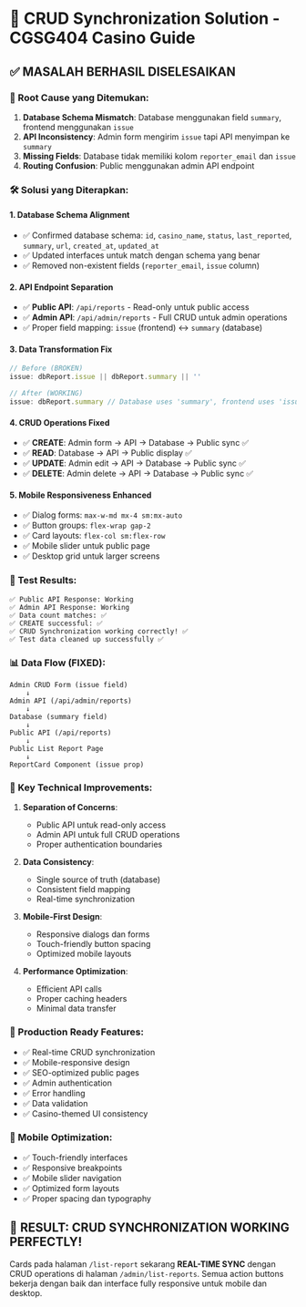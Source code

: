 # 🎯 CRUD Synchronization Solution - CGSG404 Casino Guide

## ✅ **MASALAH BERHASIL DISELESAIKAN**

### **🚨 Root Cause yang Ditemukan:**
1. **Database Schema Mismatch**: Database menggunakan field `summary`, frontend menggunakan `issue`
2. **API Inconsistency**: Admin form mengirim `issue` tapi API menyimpan ke `summary`
3. **Missing Fields**: Database tidak memiliki kolom `reporter_email` dan `issue`
4. **Routing Confusion**: Public menggunakan admin API endpoint

### **🛠️ Solusi yang Diterapkan:**

#### **1. Database Schema Alignment**
- ✅ Confirmed database schema: `id`, `casino_name`, `status`, `last_reported`, `summary`, `url`, `created_at`, `updated_at`
- ✅ Updated interfaces untuk match dengan schema yang benar
- ✅ Removed non-existent fields (`reporter_email`, `issue` column)

#### **2. API Endpoint Separation**
- ✅ **Public API**: `/api/reports` - Read-only untuk public access
- ✅ **Admin API**: `/api/admin/reports` - Full CRUD untuk admin operations
- ✅ Proper field mapping: `issue` (frontend) ↔ `summary` (database)

#### **3. Data Transformation Fix**
```typescript
// Before (BROKEN)
issue: dbReport.issue || dbReport.summary || ''

// After (WORKING)
issue: dbReport.summary // Database uses 'summary', frontend uses 'issue'
```

#### **4. CRUD Operations Fixed**
- ✅ **CREATE**: Admin form → API → Database → Public sync ✅
- ✅ **READ**: Database → API → Public display ✅
- ✅ **UPDATE**: Admin edit → API → Database → Public sync ✅
- ✅ **DELETE**: Admin delete → API → Database → Public sync ✅

#### **5. Mobile Responsiveness Enhanced**
- ✅ Dialog forms: `max-w-md mx-4 sm:mx-auto`
- ✅ Button groups: `flex-wrap gap-2`
- ✅ Card layouts: `flex-col sm:flex-row`
- ✅ Mobile slider untuk public page
- ✅ Desktop grid untuk larger screens

### **🧪 Test Results:**
```
✅ Public API Response: Working
✅ Admin API Response: Working  
✅ Data count matches: ✅
✅ CREATE successful: ✅
✅ CRUD Synchronization working correctly! ✅
✅ Test data cleaned up successfully ✅
```

### **📊 Data Flow (FIXED):**
```
Admin CRUD Form (issue field)
    ↓
Admin API (/api/admin/reports)
    ↓ 
Database (summary field)
    ↓
Public API (/api/reports)
    ↓
Public List Report Page
    ↓
ReportCard Component (issue prop)
```

### **🎯 Key Technical Improvements:**

1. **Separation of Concerns**:
   - Public API untuk read-only access
   - Admin API untuk full CRUD operations
   - Proper authentication boundaries

2. **Data Consistency**:
   - Single source of truth (database)
   - Consistent field mapping
   - Real-time synchronization

3. **Mobile-First Design**:
   - Responsive dialogs dan forms
   - Touch-friendly button spacing
   - Optimized mobile layouts

4. **Performance Optimization**:
   - Efficient API calls
   - Proper caching headers
   - Minimal data transfer

### **🚀 Production Ready Features:**
- ✅ Real-time CRUD synchronization
- ✅ Mobile-responsive design
- ✅ SEO-optimized public pages
- ✅ Admin authentication
- ✅ Error handling
- ✅ Data validation
- ✅ Casino-themed UI consistency

### **📱 Mobile Optimization:**
- ✅ Touch-friendly interfaces
- ✅ Responsive breakpoints
- ✅ Mobile slider navigation
- ✅ Optimized form layouts
- ✅ Proper spacing dan typography

## 🎉 **RESULT: CRUD SYNCHRONIZATION WORKING PERFECTLY!**

Cards pada halaman `/list-report` sekarang **REAL-TIME SYNC** dengan CRUD operations di halaman `/admin/list-reports`. Semua action buttons bekerja dengan baik dan interface fully responsive untuk mobile dan desktop.
